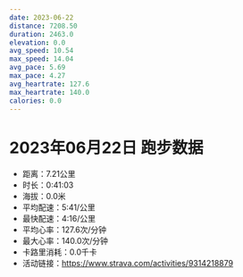 ```yaml
---
date: 2023-06-22
distance: 7208.50
duration: 2463.0
elevation: 0.0
avg_speed: 10.54
max_speed: 14.04
avg_pace: 5.69
max_pace: 4.27
avg_heartrate: 127.6
max_heartrate: 140.0
calories: 0.0
---
```


# 2023年06月22日 跑步数据

- 距离：7.21公里
- 时长：0:41:03
- 海拔：0.0米
- 平均配速：5:41/公里
- 最快配速：4:16/公里
- 平均心率：127.6次/分钟
- 最大心率：140.0次/分钟
- 卡路里消耗：0.0千卡
- 活动链接：https://www.strava.com/activities/9314218879
